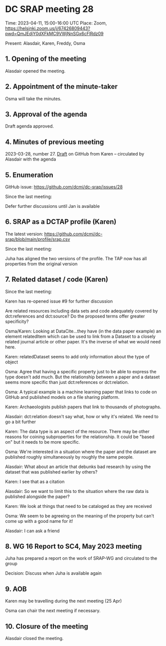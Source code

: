 # DC SRAP meeting 28

Time: 2023-04-11, 15:00-16:00 UTC
Place: Zoom, https://helsinki.zoom.us/j/67426809443?pwd=QmJEdjY0dXFkMC9VWjNnSGx6cFlRdz09

Present: Alasdair, Karen, Freddy, Osma

## 1. Opening of the meeting

Alasdair opened the meeting.

## 2. Appointment of the minute-taker

Osma will take the minutes.

## 3. Approval of the agenda

Draft agenda approved.

## 4. Minutes of previous meeting

2023-03-28, number 27. [Draft](https://github.com/dcmi/dc-srap/blob/main/meetings/2023-03-28.srap_meeting_27.md) on GitHub from Karen – circulated by Alasdair with the agenda

## 5. Enumeration

GitHub issue: https://github.com/dcmi/dc-srap/issues/28

Since the last meeting:

Defer further discussions until Jan is available

## 6. SRAP as a DCTAP profile (Karen)

The latest version: https://github.com/dcmi/dc-srap/blob/main/profile/srap.csv 

Since the last meeting:

Juha has aligned the two versions of the profile. The TAP now has all properties from the original version

## 7. Related dataset / code (Karen)

Since the last meeting:

Karen has re-opened issue #9 for further discussion

Are related resources including data sets and code adequately covered by dct:references and dct:source?
Do the proposed terms offer greater specificity?

Osma/Karen: Looking at DataCite…they have (in the data paper example) an element relatedItem which can be used to link from a Dataset to a closely related journal article or other paper. It's the inverse of what we would need here.

Karen: relatedDataset seems to add only information about the type of object

Osma: Agree that having a specific property just to be able to express the type doesn't add much. But the relationship between a paper and a dataset seems more specific than just dct:references or dct:relation.

Osma: A typical example is a machine learning paper that links to code on GitHub and published models on a file sharing platform.

Karen: Archaeologists publish papers that link to thousands of photographs.

Alasdair: dct:relation doesn't say what, how or why it's related. We need to go a bit further

Karen: The data type is an aspect of the resource. There may be other reasons for coining subproperties for the relationship. It could be "based on" but it needs to be more specific.

Osma: We're interested in a situation where the paper and the dataset are published roughly simultaneously by roughly the same people.

Alasdair: What about an article that debunks bad research by using the dataset that was published earlier by others?

Karen: I see that as a citation

Alasdair: So we want to limit this to the situation where the raw data is published alongside the paper?

Karen: We look at things that need to be cataloged as they are received

Osma: We seem to be agreeing on the meaning of the property but can't come up with a good name for it!

Alasdair: I can ask a friend

## 8. WG 16 Report to SC4, May 2023 meeting

Juha has prepared a report on the work of SRAP-WG and circulated to the group

Decision: Discuss when Juha is available again

## 9. AOB

Karen may be travelling during the next meeting (25 Apr)

Osma can chair the next meeting if necessary.

## 10. Closure of the meeting

Alasdair closed the meeting.
